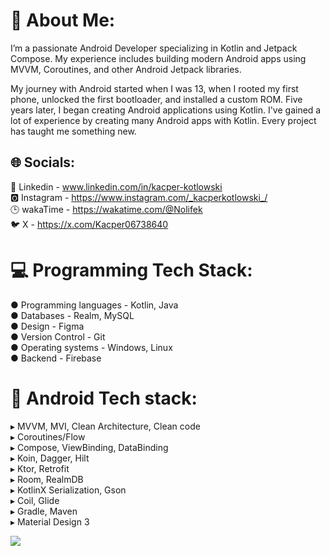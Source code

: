 # 💫 About Me:
I’m a passionate Android Developer specializing in Kotlin and Jetpack Compose. My experience includes building modern Android apps using MVVM, Coroutines, and other Android Jetpack libraries.

My journey with Android started when I was 13, when I rooted my first phone, unlocked the first bootloader, and installed a custom ROM. Five years later, I began creating Android applications using Kotlin. I've gained a lot of experience by creating many Android apps with Kotlin. Every project has taught me something new.

## 🌐 Socials:
💼 Linkedin - www.linkedin.com/in/kacper-kotlowski <br>
🅾 Instagram - https://www.instagram.com/_kacperkotlowski_/ <br>
🕒 wakaTime - https://wakatime.com/@Nolifek <br>
🐦 X - https://x.com/Kacper06738640 <br>

# 💻 Programming Tech Stack:
● Programming languages - Kotlin, Java <br>
● Databases - Realm, MySQL <br>
● Design - Figma <br>
● Version Control - Git <br>
● Operating systems - Windows, Linux <br>
● Backend - Firebase <br>

# 📱 Android Tech stack:
<p>
▸ MVVM, MVI, Clean Architecture, Clean code <br>
▸ Coroutines/Flow <br>
▸ Compose, ViewBinding, DataBinding <br>
▸ Koin, Dagger, Hilt <br>
▸ Ktor, Retrofit <br>
▸ Room, RealmDB <br>
▸ KotlinX Serialization, Gson <br>
▸ Coil, Glide <br>
▸ Gradle, Maven <br>
▸ Material Design 3 <br>
</p>

[![](https://visitcount.itsvg.in/api?id=NolifekNTB&icon=0&color=0)](https://visitcount.itsvg.in)
